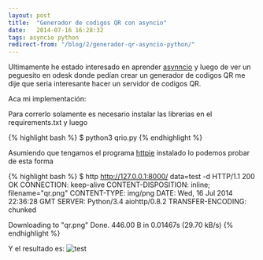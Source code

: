 ```yaml
---
layout: post
title:  "Generador de codigos QR con asyncio"
date:   2014-07-16 16:28:32
tags: asyncio python
redirect-from: "/blog/2/generador-qr-asyncio-python/"
---
```

Ultimamente he estado interesado en aprender [asynncio](https://docs.python.org/3/library/asyncio.html "asyncio") y luego de ver un peguesito en odesk  donde pedían  crear un generador de codigos QR me dije que seria interesante hacer un servidor de codigos QR.

Aca mi implementación:

<script src="https://gist.github.com/armonge/d6d28ad99a00e2149181.js"></script>

Para correrlo solamente es necesario instalar las librerias en el requirements.txt y luego


{% highlight bash %}
$ python3 qrio.py
{% endhighlight %}

Asumiendo que tengamos el programa [httpie](https://github.com/jakubroztocil/httpie "httpie") instalado lo podemos probar de esta forma

{% highlight bash %}
$ http http://127.0.0.1:8000/  data=test  -d
HTTP/1.1 200 OK
CONNECTION: keep-alive
CONTENT-DISPOSITION: inline; filename="qr.png"
CONTENT-TYPE: img/png
DATE: Wed, 16 Jul 2014 22:36:28 GMT
SERVER: Python/3.4 aiohttp/0.8.2
TRANSFER-ENCODING: chunked

Downloading to "qr.png"
Done. 446.00 B in 0.01467s (29.70 kB/s)
{% endhighlight %}

Y el resultado es: ![test](https://drive.google.com/uc?export=download&id=0B92CMs3kfvLAV2JmTUF3RlBRTGc "Test QR Code")
